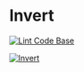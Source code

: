 # Invert

[![Lint Code Base](https://github.com/AnathaedraxD/Invert/actions/workflows/super-linter.yml/badge.svg?branch=main)](https://github.com/AnathaedraxD/Invert/actions/workflows/super-linter.yml)

[![Invert](https://github.com/AnathaedraxD/Invert/actions/workflows/blank.yml/badge.svg?branch=main)](https://github.com/AnathaedraxD/Invert/actions/workflows/blank.yml)
